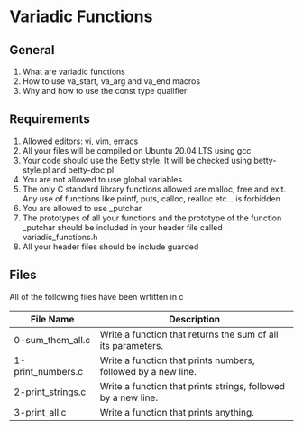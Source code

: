 # Variadic Functions

## General
1. What are variadic functions
2. How to use va\_start, va\_arg and va\_end macros
3. Why and how to use the const type qualifier

## Requirements
1. Allowed editors: vi, vim, emacs
2. All your files will be compiled on Ubuntu 20.04 LTS using gcc
3. Your code should use the Betty style. It will be checked using betty-style.pl and betty-doc.pl
4. You are not allowed to use global variables
5. The only C standard library functions allowed are malloc, free and exit. Any use of functions like printf, puts, calloc, realloc etc… is forbidden
6. You are allowed to use \_putchar
7. The prototypes of all your functions and the prototype of the function \_putchar should be included in your header file called variadic\_functions.h
8. All your header files should be include guarded

## Files
All of the following files have been wrtitten in c

| File Name | Description |
|---------- | ----------- |
| 0-sum\_them\_all.c | Write a function that returns the sum of all its parameters. |
| 1-print\_numbers.c | Write a function that prints numbers, followed by a new line. |
| 2-print\_strings.c | Write a function that prints strings, followed by a new line. |
| 3-print\_all.c | Write a function that prints anything. |

